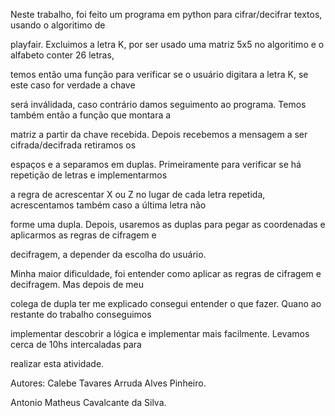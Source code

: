 Neste trabalho, foi feito um programa em python para cifrar/decifrar textos, usando o algoritimo de

playfair. Excluimos a letra K, por ser usado uma matriz 5x5 no algoritimo e o alfabeto conter 26 letras,

temos então uma função para verificar se o usuário digitara a letra K, se este caso for verdade a chave

será inválidada, caso contrário damos seguimento ao programa. Temos também então a função que montara a 

matriz a partir da chave recebida. Depois recebemos a mensagem a ser cifrada/decifrada retiramos os 

espaços e a separamos em duplas. Primeiramente para verificar se há repetição de letras e implementarmos

a regra de acrescentar X ou Z no lugar de cada letra repetida, acrescentamos também caso a última letra não

forme uma dupla. Depois, usaremos as duplas para pegar as coordenadas e aplicarmos as regras de cifragem e

decifragem, a depender da escolha do usuário.

Minha maior dificuldade, foi entender como aplicar as regras de cifragem e decifragem. Mas depois de meu 

colega de dupla ter me explicado consegui entender o que fazer. Quano ao restante do trabalho conseguimos 

implementar descobrir a lógica e implementar mais facilmente. Levamos cerca de 10hs intercaladas para 

realizar esta atividade.

Autores: Calebe Tavares Arruda Alves Pinheiro.

Antonio Matheus Cavalcante da Silva.
